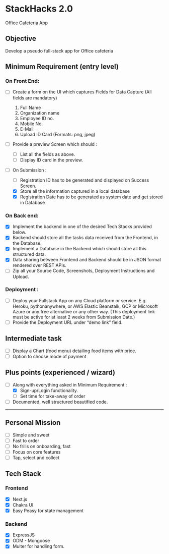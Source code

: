 # StackHacks 2.0

Office Cafeteria App

## Objective

Develop a pseudo full-stack app for Office cafeteria

## Minimum Requirement (entry level)

### On Front End:

- [ ] Create a form on the UI which captures Fields for Data Capture (All fields are mandatory)

  1. Full Name
  2. Organization name
  3. Employee ID no.
  4. Mobile No.
  5. E-Mail
  6. Upload ID Card (Formats: png, jpeg)

- [ ] Provide a preview Screen which should :
  - [ ] List all the fields as above.
  - [ ] Display ID card in the preview.
- [ ] On Submission :
  - [ ] Registration ID has to be generated and displayed on Success Screen.
  - [x] Store all the information captured in a local database
  - [x] Registration Date has to be generated as system date and get stored in Database

### On Back end:

- [x] Implement the backend in one of the desired Tech Stacks provided below.
- [x] Backend should store all the tasks data received from the Frontend, in the Database.
- [x] Implement a Database in the Backend which should store all this structured data.
- [x] Data sharing between Frontend and Backend should be in JSON format rendered over REST APIs.
- [ ] Zip all your Source Code, Screenshots, Deployment Instructions and Upload.

### Deployment :

- [ ] Deploy your Fullstack App on any Cloud platform or service. E.g. Heroku, pythonanywhere, or AWS Elastic Beanstalk, GCP or Microsoft Azure or any free alternative or any other way. (This deployment link must be active for at least 2 weeks from Submission Date.)
- [ ] Provide the Deployment URL under “demo link” field.

## Intermediate task

- [ ] Display a Chart (food menu) detailing food items with price.
- [ ] Option to choose mode of payment

## Plus points (experienced / wizard)

- [ ] Along with everything asked in Minimum Requirement :
  - [x] Sign-up/Login functionality.
  - [ ] Set time for take-away of order
- [ ] Documented, well structured beautified code.

---

## Personal Mission

- [ ] Simple and sweet
- [ ] Fast to order
- [ ] No frills on onboarding, fast
- [ ] Focus on core features
- [ ] Tap, select and collect
  
## Tech Stack

### Frontend

- [x] Next.js
- [x] Chakra UI
- [x] Easy Peasy for state management

### Backend

- [x] ExpressJS
- [x] ODM - Mongoose
- [x] Multer for handling form.

